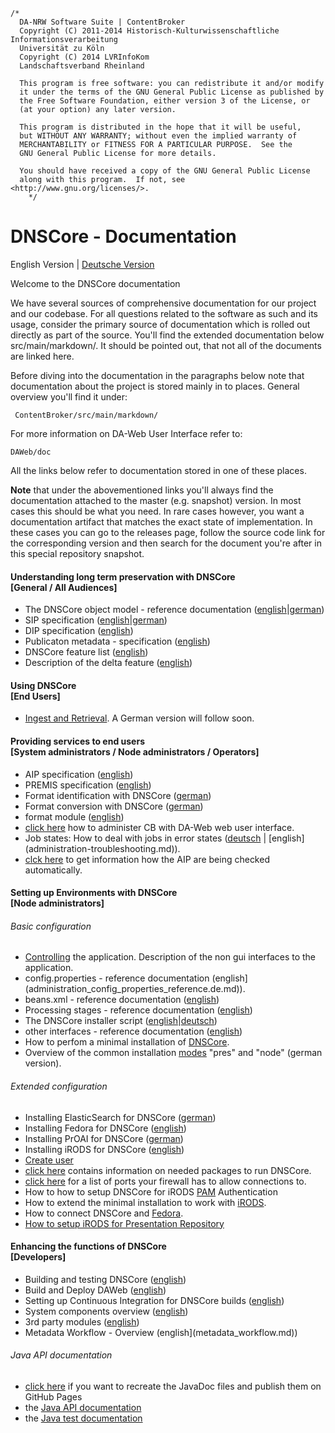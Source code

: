 	/*
	  DA-NRW Software Suite | ContentBroker
	  Copyright (C) 2011-2014 Historisch-Kulturwissenschaftliche Informationsverarbeitung
	  Universität zu Köln
	  Copyright (C) 2014 LVRInfoKom
	  Landschaftsverband Rheinland
	
	  This program is free software: you can redistribute it and/or modify
	  it under the terms of the GNU General Public License as published by
	  the Free Software Foundation, either version 3 of the License, or
	  (at your option) any later version.
	
	  This program is distributed in the hope that it will be useful,
	  but WITHOUT ANY WARRANTY; without even the implied warranty of
	  MERCHANTABILITY or FITNESS FOR A PARTICULAR PURPOSE.  See the
	  GNU General Public License for more details.
	
	  You should have received a copy of the GNU General Public License
	  along with this program.  If not, see <http://www.gnu.org/licenses/>.
        */

# DNSCore - Documentation

English Version | [Deutsche Version](documentation.de.md)

Welcome to the DNSCore documentation

We have several sources of comprehensive documentation for our project and our codebase.
For all questions related to the software as such and its usage, consider the primary source of
documentation which is rolled out directly as part of the source. You'll find the extended documentation 
below src/main/markdown/. It should be pointed out, that not all of the documents are linked here. 

Before diving into the documentation in the paragraphs below note that documentation about the
project is stored mainly in to places.
General overview you'll find it under:

     ContentBroker/src/main/markdown/

For more information on DA-Web User Interface refer to:

    DAWeb/doc

All the links below refer to documentation stored in one of these places.

**Note** that under the abovementioned links you'll always find the documentation attached to the master (e.g. snapshot) version. In most cases this should be what you need. In rare cases however, you want a documentation artifact that matches the exact state of implementation. In these cases you can go to
the releases page, follow the source code link for the corresponding version and then search for the document you're after in this special repository snapshot.

#### Understanding long term preservation with DNSCore<br>[General / All Audiences]

* The DNSCore object model - reference documentation ([english](object_model.md)|[german](object_model.de.md))
* SIP specification ([english](specification_sip.md)|[german](specification_sip.de.md))
* DIP specification ([english](specification_dip.md))
* Publicaton metadata - specification ([english](specification_publication_metadata.md))
* DNSCore feature list ([english](features.md))
* Description of the delta feature ([english](the_delta_feature.md))

#### Using DNSCore<br>[End Users]

* [Ingest and Retrieval](../../../../DAWeb/doc/manual_ingest_and_retrieval.md). A German version will follow soon.

#### Providing services to end users<br>[System administrators / Node administrators / Operators]

* AIP specification ([english](specification_aip.md))
* PREMIS specification ([english](specification_premis.md))
* Format identification with DNSCore ([german](operations_format_conversion.de.md))
* Format conversion with DNSCore ([german](operations_format_conversion.de.md))
* format module ([english](format_module.md))
* [click here](../../../../DAWeb/doc/contentBroker_administration.md) how to administer CB with DA-Web web user interface.
* Job states: How to deal with jobs in error states ([deutsch](administration-troubleshooting.de.md) | [english] (administration-troubleshooting.md)).
* [clck here](audit.md) to get information how the AIP are being checked automatically.

#### Setting up Environments with DNSCore<br>[Node administrators]

###### Basic configuration 

* [Controlling](administration-services.de.md) the application. Description of the non gui interfaces to the application.
* config.properties - reference documentation (english](administration_config_properties_reference.de.md)).
* beans.xml - reference documentation ([english](administration-beans.md))
* Processing stages - reference documentation ([english](processing_stages.md))
* The DNSCore installer script ([english](administration-the-installer.md)|[deutsch](administration-the-installer.de.md))
* other interfaces - reference documentation ([english](administration-interfaces.md))
* How to perfom a minimal installation of [DNSCore](installation_minimal.md).
* Overview of the common installation [modes](administration-dnscore-modes.de.md) "pres" and "node" (german version).

###### Extended configuration

* Installing ElasticSearch for DNSCore ([german](install_elasticsearch.de.md))
* Installing Fedora for DNSCore ([english](install_fedora.md))
* Installing PrOAI for DNSCore ([german](install_proai.md))
* Installing iRODS for DNSCore ([english](installation_irods.md))
* [Create user](create_user.md)
* [click here](needed_packages.md) contains information on needed packages to run DNSCore.
* [click here](installation_open_ports.md) for a list of ports your firewall has to allow connections to.
* How to how to setup DNSCore for iRODS [PAM](using_iRODS_PAM_auth.md) Authentication
* How to extend the minimal installation to work with [iRODS](installation_irods_cb.md).
* How to connect DNSCore and [Fedora](install_fedora.md).
* [How to setup iRODS for Presentation Repository](installation_setup_irods.md)


#### Enhancing the functions of DNSCore<br>[Developers]

* Building and testing DNSCore ([english](development_deploy.md))
* Build and Deploy DAWeb ([english](../../../../DAWeb/doc/setup.md))
* Setting up Continuous Integration for DNSCore builds ([english](development_setting_up_ci.md))
* System components overview ([english](components_connectors.md))
* 3rd party modules ([english](3rdPartyTools.md))
* Metadata Workflow - Overview (english](metadata_workflow.md))

###### Java API documentation

* [click here](javadoc.md) if you want to recreate the JavaDoc files and publish them on GitHub Pages
* the [Java API documentation](http://da-nrw.github.io/DNSCore/apidocs/)
* the [Java test documentation](http://da-nrw.github.io/DNSCore/testapidocs/)
